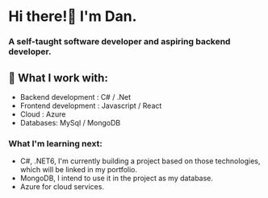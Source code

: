 # Hi there!:wave: I'm Dan.
### A self-taught software developer and aspiring backend developer.

## :wrench: What I work with:
- Backend development : C# / .Net
- Frontend development : Javascript / React
- Cloud : Azure
- Databases: MySql / MongoDB

### What I'm learning next:
- C#, .NET6, I'm currently building a project based on those technologies, which will be linked in my portfolio.
- MongoDB, I intend to use it in the project as my database.
- Azure for cloud services.

<!---
danielkuc/danielkuc is a ✨ special ✨ repository because its `README.md` (this file) appears on your GitHub profile.
You can click the Preview link to take a look at your changes.
--->
